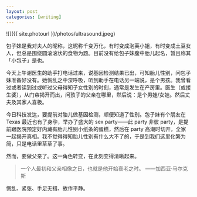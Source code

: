 ```yaml
---
layout: post
categories: [writing]
---
```


![]({{ site.photourl }}/photos/ultrasound.jpeg)

包子妹是我对夫人的昵称，这昵称千变万化，有时变成泡芙小姐，有时变成土豆女人，但总是围绕圆滚滚状的食物为题。目前没有给包子妹腹中胎儿起名，暂且称其「小包子」是也。

今天上午谢医生的助手打电话过来，说基因检测结果已出，可知胎儿性别，问包子妹准备好没有。她慌乱之中深呼吸，听到助手在电话另一端说，是个男孩。我曾看过或者读到过或听过父母得知子女性别的时刻，通常是发生在产房里。医生（或接生婆），从门帘揭开而出，问孩子的父亲在哪里，然后说：是个男娃/女娃。然后丈夫及其家人喜极。

今日科技发达，要提前对胎儿做基因检测，顺便知道了性别。包子妹有个朋友在 Texas 最近也有了身孕，举办了盛大的 sex party——此 party 非彼 party，是提前跟医院预定好内藏有胎儿性别小纸条的蛋糕，然后在 party 高潮时切开，全家一起揭开真相。我不觉得得知胎儿性别有什么大不了的，于是到我们这里化繁为简，只是电话里草草了事。

然而，要做父亲了。这一角色转变，在此刻变得清晰起来。

> 一个人最初和父亲相像之日，也就是他开始衰老之时。 ——加西亚·马尔克斯

慌乱、紧张、手足无措、故作平静。
